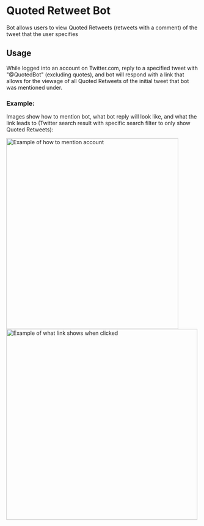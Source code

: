 # Quoted Retweet Bot

Bot allows users to view Quoted Retweets (retweets with a comment) of the tweet that the user specifies

## Usage

While logged into an account on Twitter.com, reply to a specified tweet with "@QuotedBot" (excluding quotes), and bot will respond with a link that allows for the viewage of all Quoted Retweets of the initial tweet that bot was mentioned under.

### Example:

Images show how to mention bot, what bot reply will look like, and what the link leads to (Twitter search result with specific search filter to only show Quoted Retweets):


<img src = https://i.imgur.com/XuItWtm.png alt="Example of how to mention account" height="500" width="450" /> <img src = https://i.imgur.com/fS30wy4.png alt="Example of what link shows when clicked" width = "500" />


